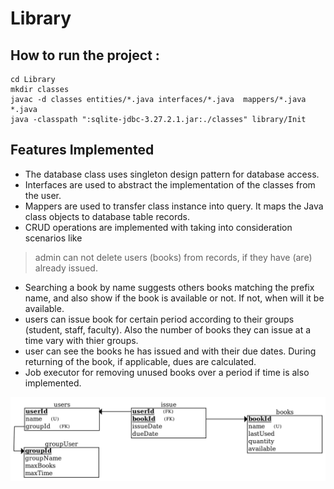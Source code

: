 # Library

## How to run the project : 

```
cd Library
mkdir classes
javac -d classes entities/*.java interfaces/*.java  mappers/*.java *.java
java -classpath ":sqlite-jdbc-3.27.2.1.jar:./classes" library/Init
```
## Features Implemented

- The database class uses singleton design pattern for database access.
- Interfaces are used to abstract the implementation of the classes from the user.
- Mappers are used to transfer class instance into query. It maps the Java class objects to database table records.
- CRUD operations are implemented with taking into consideration scenarios like
 >admin can not delete users (books) from records, if they have (are) already issued.
- Searching a book by name suggests others books matching the prefix name, and also show if the book is available or not. If not, when will it be available. 
- users can issue book for certain period according to their groups (student, staff, faculty). Also the number of books they can issue at a time vary with thier groups.
- user can see the books he has issued and with their due dates. During returning of the book, if applicable, dues are calculated. 
- Job executor for removing unused books over a period if time is also implemented.

![Relational Schema](./images/relationalSchema.png?raw=true "Relational Schema of database")
